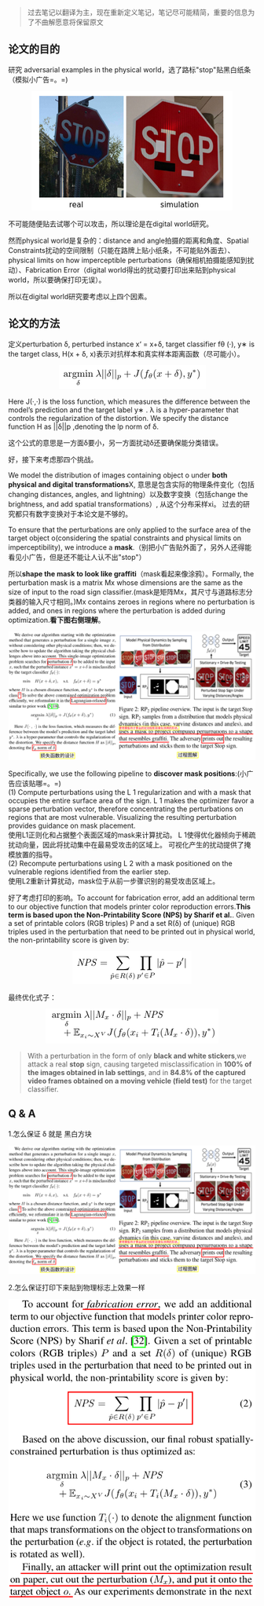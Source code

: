 > 过去笔记以翻译为主，现在重新定义笔记，笔记尽可能精简，重要的信息为了不曲解愿意将保留原文

## 论文的目的

研究 adversarial examples in the physical world，选了路标"stop"贴黑白纸条（模拟小广告=。=)

<div align=center><img src="/images/22333.png"/></div>

不可能随便贴去试哪个可以攻击，所以理论是在digital world研究。

然而physical world是复杂的：distance and angle拍摄的距离和角度、Spatial Constraints扰动的空间限制（只能在路牌上贴小纸条，不可能贴外面去）、physical limits on how imperceptible perturbations（确保相机拍摄能感知到扰动）、Fabrication Error（digital world得出的扰动要打印出来贴到physical world，所以要确保打印无误）。

所以在digital world研究要考虑以上四个因素。

## 论文的方法

定义perturbation δ, perturbed instance x‘ = x+δ, target classifier fθ (·), y∗ is the target class, H(x + δ, x)表示对抗样本和真实样本距离函数（尽可能小）。

<div align=center><img src="/images/22444.png"/></div>

Here J(·,·) is the loss function, which measures the difference between the model’s prediction and the target label y∗ . λ is a hyper-parameter that controls the regularization of the distortion. We specify the distance function H as ||δ||p ,denoting the lp norm of δ.

这个公式的意思是一方面δ要小，另一方面扰动δ还要确保能分类错误。

好，接下来考虑那四个挑战。

We model the distribution of images containing object o under **both physical and digital transformations**X, 意思是包含实际的物理条件变化（包括changing distances, angles, and lightning）以及数字变换（包括change the brightness, and add spatial transformations）, 从这个分布采样xi。 过去的研究都只有数字变换对于本论文是不够的。

To ensure that the perturbations are only applied to the surface area of the target object o(considering the spatial constraints and physical limits on imperceptibility), we introduce a **mask**.（别把小广告贴外面了，另外人还得能看见小广告，但是还不能让人认不出"stop"）

所以**shape the mask to look like graffiti**（mask看起来像涂鸦）。Formally, the perturbation mask is a matrix Mx whose dimensions are the same as the size of input to the road sign classifier.(mask是矩阵Mx，其尺寸与道路标志分类器的输入尺寸相同。)Mx contains zeroes in regions where no perturbation is added, and ones in regions where the perturbation is added during optimization.**看下图右侧理解**。

<div align=center><img src="/images/Screenshot from 2018-09-13 20-33-59.png"/></div>

Specifically, we use the following pipeline to **discover mask positions**:(小广告应该贴哪=。=)      
(1) Compute perturbations using the L 1 regularization and with a mask that occupies the entire surface area of the sign. L 1 makes the optimizer favor a sparse perturbation vector, therefore concentrating the perturbations on regions that are most vulnerable. Visualizing the resulting perturbation provides guidance on mask placement.   
使用L1正则化和占据整个表面区域的mask来计算扰动。 L 1使得优化器倾向于稀疏扰动向量，因此将扰动集中在最易受攻击的区域上。 可视化产生的扰动提供了掩模放置的指导。     
(2) Recompute perturbations using L 2 with a mask positioned on the vulnerable regions identified from the earlier step.  
使用L2重新计算扰动，mask位于从前一步骤识别的易受攻击区域上。

好了考虑打印的影响。To account for fabrication error, add an additional term to our objective function that models printer color reproduction errors.**This term is based upon the Non-Printability Score (NPS) by Sharif et al.**. Given a set of printable colors (RGB triples) P and a set R(δ) of (unique) RGB
triples used in the perturbation that need to be printed out in physical world, the non-printability score is given by:

<div align=center><img src="/images/22555.png"/></div>

最终优化式子：
<div align=center><img src="/images/22666.png"/></div>

> With a perturbation in the form of only **black and white stickers**,we attack a real **stop** sign, causing targeted misclassification in **100% of the images obtained in lab settings**, and in **84.8% of the captured video frames obtained on a moving vehicle (field test)** for the target classifier.



## Q & A

1.怎么保证 δ 就是 黑白方块

<div align=center><img src="/images/Screenshot from 2018-09-13 20-33-59.png"/></div>

2.怎么保证打印下来贴到物理标志上效果一样

<div align=center><img src="/images/Screenshot from 2018-09-13 20-43-45.png"/></div>

